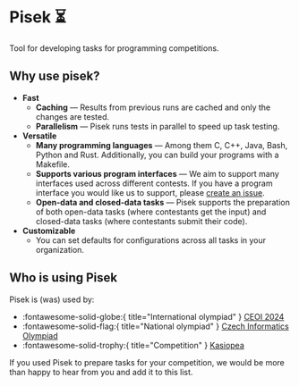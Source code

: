 # Pisek ⏳

Tool for developing tasks for programming competitions.

## Why use pisek?

- **Fast**
    - **Caching** — Results from previous runs are cached and only the changes are tested.
    - **Parallelism** — Pisek runs tests in parallel to speed up task testing.
- **Versatile**
    - **Many programming languages** — Among them C, C++, Java, Bash, Python and Rust. Additionally,
    you can build your programs with a Makefile.
    - **Supports various program interfaces** — We aim to support many interfaces
    used across different contests. If you have a program interface you would like us
    to support, please [create an issue](https://github.com/piskoviste/pisek/issues/new?template=new_program_type.md).
    - **Open-data and closed-data tasks** — Pisek supports the preparation of both open-data tasks
    (where contestants get the input) and closed-data tasks (where contestants submit their code). 
- **Customizable**
    - You can set defaults for configurations across all tasks in your organization. 

## Who is using Pisek

Pisek is (was) used by:

 - :fontawesome-solid-globe:{ title="International olympiad" } [CEOI 2024](https://ceoi2024.fi.muni.cz/)
 - :fontawesome-solid-flag:{ title="National olympiad" } [Czech Informatics Olympiad](https://mo.mff.cuni.cz/p/)
 - :fontawesome-solid-trophy:{ title="Competition" } [Kasiopea](https://kasiopea.matfyz.cz/)

If you used Pisek to prepare tasks for your competition,
we would be more than happy to hear from you and add it to this list.
